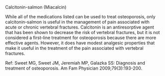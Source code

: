 Calcitonin-salmon (Miacalcin)

While all of the medications listed can be used to treat osteoporosis, only calcitonin-salmon is useful in the management of pain associated with acute or chronic vertebral fractures. Calcitonin is an antiresorptive agent that has been shown to decrease the risk of vertebral fractures, but it is not considered a first-line treatment for osteoporosis because there are more effective agents. However, it does have modest analgesic properties that make it useful in the treatment of the pain associated with vertebral fractures.

Ref:  Sweet MG, Sweet JM, Jeremiah MP, Galazka SS: Diagnosis and treatment of osteoporosis. Am Fam Physician 2009;79(3):193-200.